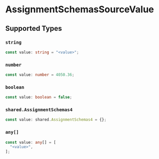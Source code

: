 # AssignmentSchemasSourceValue


## Supported Types

### `string`

```typescript
const value: string = "<value>";
```

### `number`

```typescript
const value: number = 4050.36;
```

### `boolean`

```typescript
const value: boolean = false;
```

### `shared.AssignmentSchemas4`

```typescript
const value: shared.AssignmentSchemas4 = {};
```

### `any[]`

```typescript
const value: any[] = [
  "<value>",
];
```

